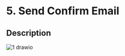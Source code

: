 # 5. Send Confirm Email
## Description
![1 drawio](https://github.com/lorraineyul/Nest.js-GraphQL-Study-Notes/assets/114548590/7e25dbd0-a7c5-42db-b446-7afbf59a1cca)

```typescript

```

